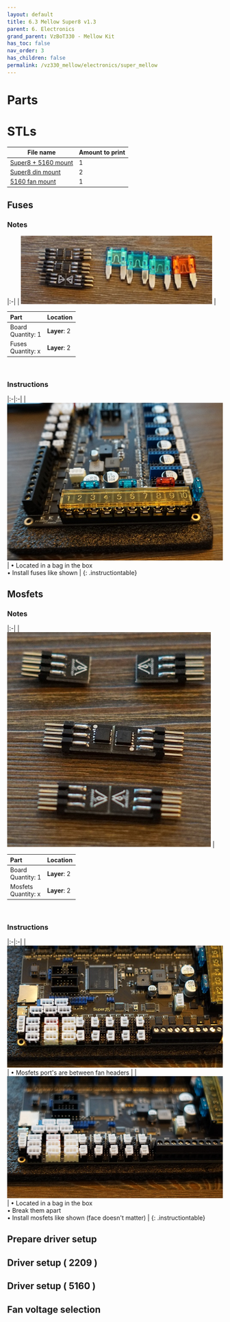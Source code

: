 ```yaml
---
layout: default
title: 6.3 Mellow Super8 v1.3
parent: 6. Electronics
grand_parent: VzBoT330 - Mellow Kit
has_toc: false
nav_order: 3
has_children: false
permalink: /vz330_mellow/electronics/super_mellow
---
```


# Parts

# STLs

| File name | Amount to print |
|-----------|-----------------|
| <a href="https://github.com/VzBoT3D/VzBoT-Vz330/blob/master/Assemblies%20BOM%20and%20STL/electronics/Back%20Electronic%20bay/Fly%20Super8/FlySuper8%2B4x5160pro%20mount.stl" target="_blank">Super8 + 5160 mount</a> | 1 |
| <a href="https://github.com/VzBoT3D/VzBoT-Vz330/blob/master/Assemblies%20BOM%20and%20STL/electronics/Back%20Electronic%20bay/Fly%20Super8/FlySuper8%20din%20mountX2.stl" target="_blank">Super8 din mount</a> | 2 |
| <a href="https://github.com/VzBoT3D/VzBoT-Vz330/blob/master/Assemblies%20BOM%20and%20STL/electronics/Back%20Electronic%20bay/Fly%20Super8/FlySuper8%20fan%20cover.stl" target="_blank">5160 fan mount</a> | 1 |


## Fuses

### Notes

|:-|
| ![Fuses](../../assets/images/manual/vz235_printed/electronics/DSC06324.JPG) |

| Part | Location |
|:-|:-|
| Board <br> Quantity: 1 | **Layer**: 2 |
| Fuses <br> Quantity: x | **Layer**: 2 |

<br>

### Instructions

|:-|:-|
| ![Fuses_installed](../../assets/images/manual/vz235_printed/electronics/DSC06330.JPG) | &#8226; Located in a bag in the box <br> &#8226; Install fuses like shown  |
{: .instructiontable}

## Mosfets

### Notes

|:-|
| ![Mosfets](../../assets/images/manual/vz235_printed/electronics/DSC06334.JPG) |

| Part | Location |
|:-|:-|
| Board <br> Quantity: 1 | **Layer**: 2 |
| Mosfets <br> Quantity: x | **Layer**: 2 |

<br>

### Instructions

|:-|:-|
| ![empty ports](../../assets/images/manual/vz235_printed/electronics/DSC06337.JPG) | &#8226; Mosfets port's are between fan headers |
| ![Ports with Mosfets](../../assets/images/manual/vz235_printed/electronics/DSC06340.JPG) | &#8226; Located in a bag in the box <br> &#8226; Break them apart <br> &#8226; Install mosfets like shown (face doesn't matter) |
{: .instructiontable}

## Prepare driver setup

## Driver setup ( 2209 )

## Driver setup ( 5160 )

## Fan voltage selection
